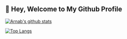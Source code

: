 :smiling_face_with_three_hearts: Hey, Welcome to My Github Profile
---

<!--
**arnpal961/arnpal961** is a ✨ _special_ ✨ repository because its `README.md` (this file) appears on your GitHub profile.

Here are some ideas to get you started:

- 🔭 I’m currently working on ...
- 🌱 I’m currently learning ...
- 👯 I’m looking to collaborate on ...
- 🤔 I’m looking for help with ...
- 💬 Ask me about ...
- 📫 How to reach me: ...
- 😄 Pronouns: ...
- ⚡ Fun fact: ...
-->


[![Arnab's github stats](https://github-readme-stats.vercel.app/api?username=arnpal961&count_private=true&show_icons=true&theme=dracula)](https://github.com/anuraghazra/github-readme-stats)

[![Top Langs](https://github-readme-stats.vercel.app/api/top-langs/?username=arnpal961&layout=compact&hide=jupyter%20notebook,html,css&langs_count=8)](https://github.com/anuraghazra/github-readme-stats)
